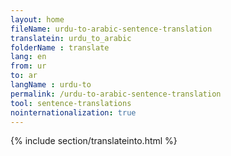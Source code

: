 ```yaml
---
layout: home
fileName: urdu-to-arabic-sentence-translation
translatein: urdu_to_arabic
folderName : translate
lang: en
from: ur
to: ar
langName : urdu-to
permalink: /urdu-to-arabic-sentence-translation
tool: sentence-translations
nointernationalization: true
---
```

{% include section/translateinto.html %}
